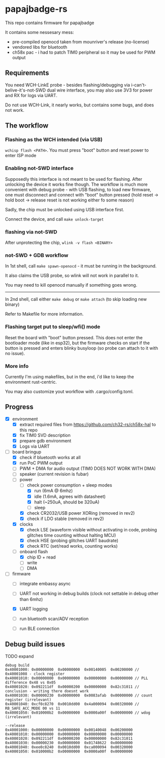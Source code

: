 # papajbadge-rs

This repo contains firmware for papajbadge

It contains some nessesary mess:
 * pre-compiled openocd taken from mounriver's release (no-license)
 * vendored libs for bluetooth
 * ch58x pac - i had to patch TIM0 peripheral so it may be used for PWM output

## Requirements

You need WCH-LinkE probe - besides flashing/debugging via i-can't-belive-it's-not-SWD 
dual wire interface, you may also use 3V3 for power and RX for logs via UART.

Do not use WCH-Link, it nearly works, but contains some bugs, and does not work.

## The workflow

### Flashing as the WCH intended (via USB)

`wchisp flash <PATH>`. You must press "boot" button and reset power to enter ISP mode

### Enabling not-SWD interface

Supposedly this interface is not meant to be used for flashing. After unlocking
the device it works fine though. The workflow is much more convenient with debug
probe - with USB flashing, to load new firmware, one must disconnect and connect with "boot" button
pressed (hold reset -> hold boot -> release reset is not working either fo some 
reason)

Sadly, the chip must be unlocked using USB interface first.

Connect the device, and call `make unlock-target`

### flashing via not-SWD

After unprotecting the chip, `wlink -v flash <BINARY>`

### not-SWD + GDB workflow

In 1st shell, call `make spawn-openocd` - it must be running in the background.

It also claims the USB probe, so wlink will not work in parallel to it. 

You may need to kill openocd manually if something goes wrong.

-----

In 2nd shell, call either `make debug` or `make attach` (to skip loading new binary)

Refer to Makefile for more information.

### Flashing target put to sleep/wfi() mode

Reset the board with "boot" button pressed. This does not enter the bootloader
mode (like in esp32), but the firmware checks on start if the button is pressed
and enters blinky busyloop (so probe can attach to it with no issue).

### More info

Currently I'm using makefiles, but in the end, i'd like to keep the environment
rust-centric.

You may also customize yout workflow with .cargo/config.toml.


## Progress

- [x] environment
    - [x] extract required files from https://github.com/ch32-rs/ch58x-hal to this repo
    - [x] fix TIM0 SVD description
    - [x] prepare gdb environment
    - [x] Logs via UART
- [ ] board bringup
    - [x] check if bluetooth works at all
    - [x] run PoC PWM output
    - [ ] PWM + DMA for audio output (TIM0 DOES NOT WORK WITH DMA)
    - [ ] speaker (current revision is fubar)
    - [ ] power
        - [ ] check power consumption + sleep modes
            - [x] run (6mA @ 6mhz)
            - [x] idle (1.6mA, agrees with datasheet)
            - [x] halt (~250uA, should be 320uA)
            - [ ] sleep
        - [x] check CR2032/USB power XORing (removed in rev2)
        - [x] check if LDO stable (removed in rev2)
    - [x] clocks
        - [x] check LSE (waveform visible without activating in code, probing glitches time counting without halting MCU)
        - [x] check HSE (probing glitches UART baudrate)
        - [x] check RTC (set/read works, counting works)
    - [ ] onboard flash
        - [x] chip ID + read
        - [ ] write
        - [ ] DMA
- [ ] firmware
    - [ ] integrate embassy async
    - [ ] UART not working in debug builds (clock not settable in debug other than 6mhz)
    - [x] UART logging
    - [ ] run bluetooth scan/ADV reception
    - [ ] run BLE connection


## Debug build issues

TODO expand

```
debug build
0x40001000:	0x00000000	0x00000000	0x00140005	0x00200000 // 0x40001008 - clock register
0x40001010:	0x00000000	0x00000000	0x00000000	0x00000000 // PLL difference 0x48 vs 0x05
0x40001020:	0x092211df	0x00000200	0x00000000	0x82c31011 // conclusion - writing there doesnt work
0x40001030:	0x00000230	0x00000000	0x0083afab	0x00000000 // count register (irrelevant)
0x40001040:	0xcf0c8270	0x0010dd00	0x4a000094	0x00320000 // RB_SAFE_ACC_MODE 00 vs 11
0x40001050:	0x010000b2	0x00000000	0x0000a00f	0x00000000 // wdog (irrelevant)

--release
0x40001000:	0x00000000	0x00000000	0x00140048	0x00200000
0x40001010:	0x00000000	0x00000000	0x00000000	0x00000000
0x40001020:	0x092211df	0x00000200	0x00000000	0x82c31011
0x40001030:	0x00000230	0x00000000	0x01748622	0x00000000
0x40001040:	0xee0c8240	0x0010dd00	0xca000094	0x00320000
0x40001050:	0x010000b2	0x00000000	0x0000a00f	0x00000000
```